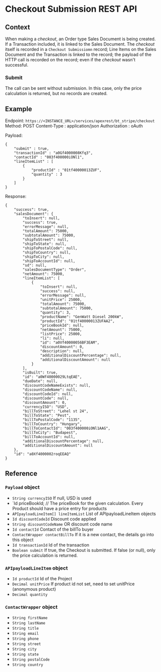 # Checkout Submission REST API

## Context

When making a _checkout_, an Order type Sales Document is being created. If a Transaction included, it is linked to the Sales Document.
The _checkout_ itself is recorded in a `Checkout Submissiomn` record; Line Items on the Sales Document and the Transaction is linked to the record;
the payload of the HTTP call is recorded on the record; even if the _checkout_ wasn't successful.

### Submit
The call can be sent without submission. In this case, only the price calculation is returned, but no records are created.

## Example

Endpoint: `https://<INSTANCE_URL>/services/apexrest/bt_stripe/checkout`
Method: POST
Content-Type : application/json
Authorization : oAuth

Payload:
```
{
	"submit" : true,
	"transactionId" : "a0Gf4000008Kfq3",
	"contactId" : "003f400000iONl1",
	"lineItemList" : [
		{
			"productId" : "01tf40000013ZUF",
			"quantity" : 3
		}
	]
}
```

Response:

```
{
    "success": true,
    "salesDocument": {
        "toInsert": null,
        "success": true,
        "errorMessage": null,
        "totalAmount": 75000,
        "subtotalAmount": 75000,
        "shipToStreet": null,
        "shipToState": null,
        "shipToPostalCode": null,
        "shipToCountry": null,
        "shipToCity": null,
        "shipToAccountId": null,
        "sd": null,
        "salesDocumentType": "Order",
        "netAmount": 75000,
        "lineItemList": [
            {
                "toInsert": null,
                "success": null,
                "errorMessage": null,
                "unitPrice": 25000,
                "totalAmount": 75000,
                "subtotalAmount": 75000,
                "quantity": 3,
                "productName": "GenWatt Diesel 200kW",
                "productId": "01tf40000013ZUFAA2",
                "priceBookId": null,
                "netAmount": 75000,
                "listPrice": 25000,
                "li": null,
                "id": "a0Vf40000056BF3EAM",
                "discountAmount": 0,
                "description": null,
                "additionalDiscountPercentage": null,
                "additionalDiscountAmount": null
            }
        ],
        "isBuilt": true,
        "id": "a0Wf40000029LtqEAE",
        "dueDate": null,
        "discountCodeNameExists": null,
        "discountCodeName": null,
        "discountCodeId": null,
        "discountCode": null,
        "discountAmount": 0,
        "currencyISO": "USD",
        "billToStreet": "Lehel st 24",
        "billToState": "Pest",
        "billToPostalCode": "1135",
        "billToCountry": "Hungary",
        "billToContactId": "003f400000iONl1AAG",
        "billToCity": "Budapest",
        "billToAccountId": null,
        "additionalDiscountPercentage": null,
        "additionalDiscountAmount": null
    },
    "id": "a0Xf4000002roqEEAQ"
}
```

## Reference

### `Payload` object

* `String currencyISO` If null, USD is used
* `Id priceBookId; // The priceBook for the given calculation. Every Product should have a price entry for products
* `APIpayloadLineItem[] lineItemList` List of APIpayloadLineItem objects 
* `Id discountCodeId` Discount code applied
* `String discountCodeName` OR discount code name
* `Id contactId` Contact of the billTo buyer
* `ContactWrapper contactBillTo` If it is a new contact, the details go into this object
* `Id transactionId` Id of the transaction
* `Boolean submit` If true, the Checkout is submitted. If false (or null), only the price calculation is returned.


### `APIpayloadLineItem` object

* `Id productId` Id of the Project
* `Decimal unitPrice` If product id not set, need to set unitPrice (anonymous product)
* `Decimal quantity`

### `ContactWrapper` object
* `String firstName`
* `String lastName`
* `String title`
* `String email`
* `String phone`
* `String street`
* `String city`
* `String state`
* `String postalCode`
* `String country`
